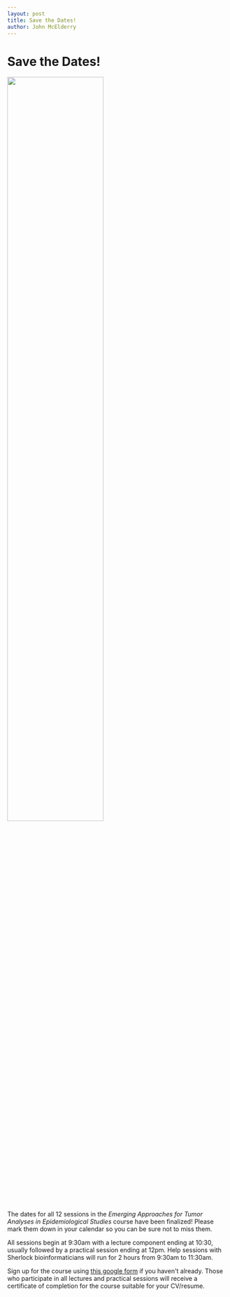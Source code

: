 ```yaml
---
layout: post
title: Save the Dates!
author: John McElderry
---
```


# Save the Dates!

<img src="/tumor_epidemiology_approaches/assets/somatic_analysis_workshop_flyer_FINAL.png" style="width: 66%; height: auto"/>

The dates for all 12 sessions in the
 *Emerging Approaches for Tumor Analyses in Epidemiological Studies* course have been finalized!
Please mark them down in your calendar so you can be sure not to miss them.

All sessions begin at 9:30am with a lecture component ending at 10:30, usually followed by a practical session ending at 12pm.
Help sessions with Sherlock bioinformaticians will run for 2 hours from 9:30am to 11:30am.

Sign up for the course using [this google form]() if you haven't already. Those who participate in all lectures and practical sessions will receive a certificate of completion for the course suitable for your CV/resume.

